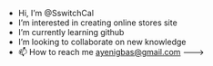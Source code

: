 - Hi, I’m @SswitchCal
- I’m interested in creating online stores site
- I’m currently learning github 
- I’m looking to collaborate on new knowledge 
- 📫 How to reach me ayenigbas@gmail.com
--->
